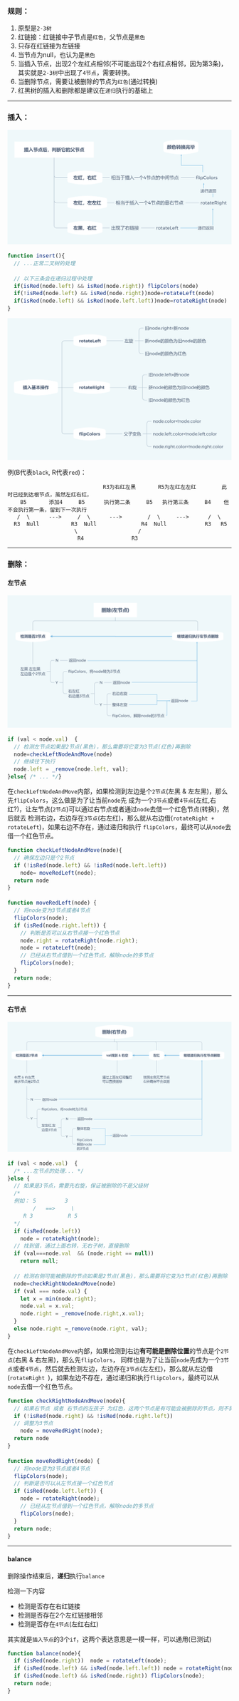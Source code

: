 
### 规则：
1. 原型是`2-3树`
2. 红链接：红链接中子节点是`红色`，父节点是`黑色`
3. 只存在红链接为左链接
4. 当节点为null，也认为是`黑色`
5. 当插入节点，出现2个左红点相邻(不可能出现2个右红点相邻，因为第3条)，其实就是`2-3树`中出现了`4节点`，需要转换。
6. 当删除节点，需要让被删除的节点为`红色`(通过转换)
7. 红黑树的插入和删除都是建议在`递归`执行的基础上

-----

### 插入：

![](../../img/红黑树-插入节点.png)

```js
function insert(){
  // ...正常二叉树的处理
  
  // 以下三条会在递归过程中处理
  if(isRed(node.left) && isRed(node.right)) flipColors(node)
  if(!isRed(node.left) && isRed(node.right))node=rotateLeft(node)
  if(isRed(node.left) && isRed(node.left.left))node=rotateRight(node)
}
```

![](../../img/红黑树-插入基本操作.png)

例(B代表`black`, R代表`red`)：

```
                              R3为右红左黑       R5为左红左左红        此时已经到达根节点，虽然左红右红，
    B5       添加4     B5      执行第二条     B5   执行第三条     B4    但不会执行第一条，留到下一次执行 
   /  \      --->     /  \      --->        /  \     --->      /  \   
  R3  Null          R3  Null              R4  Null            R3   R5   
                     \                   /                                          
                      R4               R3                                           
```



-----

### 删除：

#### 左节点

![](../../img/红黑树-删除(左节点).png)

```js
if (val < node.val)  {
  // 检测左节点如果是2节点(黑色)，那么需要将它变为3节点(红色)再删除
  node=checkLeftNodeAndMove(node)
  // 继续往下执行
  node.left = _remove(node.left, val);
}else{ /* ... */}
```

 在`checkLeftNodeAndMove`内部，如果检测到左边是个`2节点`(左黑 & 左左黑)，那么先`flipColors`，这么做是为了让当前`node`先
成为一个`3节点`或者`4节点`(左红,右红?)，让左节点(`2节点`)可以通过右节点或者通过`node`去借一个红色节点(转换)，然后就去
检测右边，右边存在`3节点`(右左红)，那么就从右边借(`rotateRight + rotateLeft`)，如果右边不存在，通过递归和执行
`flipColors`，最终可以从`node`去借一个红色节点。

```js
function checkLeftNodeAndMove(node){
  // 确保左边只是个2节点
  if (!isRed(node.left) && !isRed(node.left.left))
    node= moveRedLeft(node);
  return node
}

function moveRedLeft(node) {
  // 将node变为3节点或者4节点
  flipColors(node);
  if (isRed(node.right.left)) {
    // 判断是否可以从右节点接一个红色节点
    node.right = rotateRight(node.right);
    node = rotateLeft(node);
    // 已经从右节点借到一个红色节点，解除node的多节点
    flipColors(node);
  }
  return node;
}
```

-----

#### 右节点

![](../../img/红黑树-删除(右节点).png)

```js
if (val < node.val)  {
  /* ...左节点的处理... */
}else {
  // 如果是3节点，需要先右旋，保证被删除的不是父级树
  /*
  例如： 5         3
        /   ==>     \
     R 3           R 5
  */
  if (isRed(node.left))
    node = rotateRight(node);
  // 找到值，通过上面右转，无右子树，直接删除
  if (val===node.val  && (node.right == null))
    return null;

  // 检测右侧可能被删除的节点如果是2节点(黑色)，那么需要将它变为3节点(红色)再删除
  node=checkRightNodeAndMove(node)
  if (val === node.val) {
    let x = min(node.right);
    node.val = x.val;
    node.right = _remove(node.right,x.val);
  }
  else node.right =_remove(node.right, val);
}
```

 在`checkLeftNodeAndMove`内部，如果检测到右边**有可能是删除位置**的节点是个`2节点`(右黑 & 右左黑)，那么先`flipColors`，
 同样也是为了让当前`node`先成为一个`3节点`或者`4节点`，然后就去检测左边，左边存在`3节点`(左左红)，那么就从左边借
 (`rotateRight `)，如果左边不存在，通过递归和执行`flipColors`，最终可以从`node`去借一个红色节点。


```js
function checkRightNodeAndMove(node){
  // 如果右节点 或者 右节点的左孩子 为红色，这两个节点是有可能会被删除的节点，则不需要调整，可以继续递归至下一层
  if (!isRed(node.right) && !isRed(node.right.left))
  // 调整为3节点
    node = moveRedRight(node);
  return node
}

function moveRedRight(node) {
  // 将node变为3节点或者4节点
  flipColors(node);
  // 判断是否可以从左节点接一个红色节点
  if (isRed(node.left.left)) {
    node = rotateRight(node);
    // 已经从左节点借到一个红色节点，解除node的多节点
    flipColors(node);
  }
  return node;
}
```

------

#### balance

删除操作结束后，**递归**执行`balance`

检测一下内容
* 检测是否存在右红链接
* 检测是否存在2个左红链接相邻
* 检测是否存在`4节点`(左红右红)

其实就是`插入节点`的3个`if`，这两个表达意思是一模一样，可以通用(已测试)
```js
function balance(node){
  if (isRed(node.right))  node = rotateLeft(node);
  if (isRed(node.left) && isRed(node.left.left)) node = rotateRight(node);
  if (isRed(node.left) && isRed(node.right)) flipColors(node);
  return node;
}
```